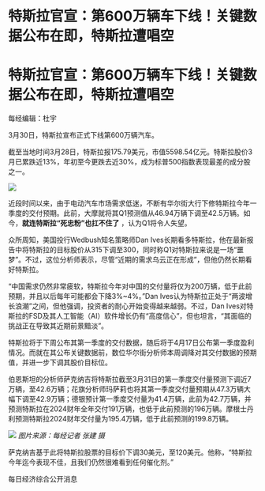 # 特斯拉官宣：第600万辆车下线！关键数据公布在即，特斯拉遭唱空

# 特斯拉官宣：第600万辆车下线！关键数据公布在即，特斯拉遭唱空

每经编辑：杜宇

3月30日，特斯拉宣布正式下线第600万辆汽车。

截至当地时间3月28日，特斯拉报175.79美元，市值5598.54亿元。特斯拉股价3月已累跌近13%，年初至今更跌去近30%，成为标普500指数表现最差的成分股之一。

![](https://inews.gtimg.com/om_bt/Ox4UpM0PvRzwOhv6t1ZlKbXVOBlGLoj_qD2TAvtnlIoW0AA/1000)

近段时间以来，由于电动汽车市场需求低迷，不断有华尔街大行下修特斯拉今年一季度的交付预期。此前，大摩就将其Q1预测值从46.94万辆下调至42.5万辆。如今，**就连特斯拉“死忠粉”也扛不住了**
，认为Q1将令人失望。

众所周知，美国投行Wedbush知名策略师Dan
Ives长期看多特斯拉，他在最新报告中将特斯拉的目标股价从315下调至300，同时称Q1对特斯拉来说是一场“噩梦”。不过，这位分析师表示，尽管“近期的需求乌云正在形成”，但他仍然长期看好特斯拉。

“中国需求仍然非常疲软，特斯拉今年对中国的交付量将仅为200万辆，低于此前预期，并且以后每年可能都会下降3%~4%。”Dan
Ives认为特斯拉正处于“两波增长浪潮”之间，但他强调，投资者的耐心开始变得越来越弱。不过，Dan
Ives对特斯拉的FSD及其人工智能（AI）软件增长仍有“高度信心”，但也坦言，“其面临的挑战正在导致其近期前景黯淡”。

特斯拉将于下周公布其第一季度的交付数据，随后将于4月17日公布第一季度盈利情况。而就在其公布关键数据前，数位华尔街分析师本周调降对其交付数据的预期值，并进一步下调其股价目标位。

伯恩斯坦的分析师萨克纳吉将特斯拉截至3月31日的第一季度交付量预测下调近7万辆，至42.6万辆；花旗分析师玛萨莉也将其第一季度交付量预期从47.3万辆大幅下调至42.9万辆；德银预计第一季度交付量为41.4万辆，此前为42.7万辆，并预测特斯拉在2024财年全年交付191万辆，也低于此前预测的196万辆。摩根士丹利预测特斯拉2024财年交付量为195.4万辆，低于此前预测的199.8万辆。

![](https://inews.gtimg.com/om_bt/OaXTG7NMfdsw0V-q5MILlC7ANVR9IoeD7wKXqoxFGQQZ8AA/1000)
_图片来源：每经记者 张建 摄_

萨克纳吉基于此将特斯拉股票的目标价下调30美元，至120美元。他称，“特斯拉今年迄今表现不佳，且我们仍然很难看到任何催化剂。”

每日经济综合公开消息

